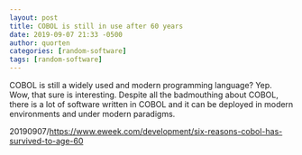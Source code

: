 ```yaml
---
layout: post
title: COBOL is still in use after 60 years
date: 2019-09-07 21:33 -0500
author: quorten
categories: [random-software]
tags: [random-software]
---
```


COBOL is still a widely used and modern programming language?  Yep.
Wow, that sure is interesting.  Despite all the badmouthing about
COBOL, there is a lot of software written in COBOL and it can be
deployed in modern environments and under modern paradigms.

20190907/https://www.eweek.com/development/six-reasons-cobol-has-survived-to-age-60
